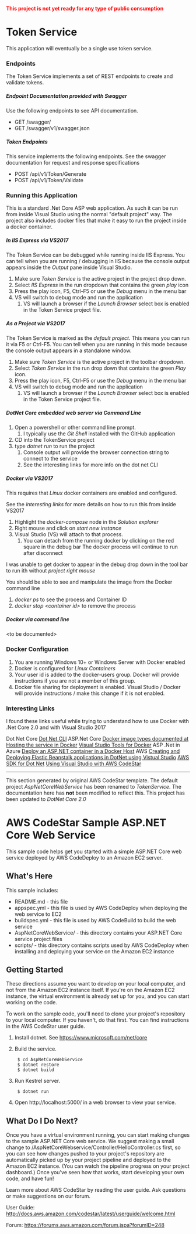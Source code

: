 <span style="color:red">**This project is not yet ready for any type of public consumption**</span>

# Token Service #
This application will eventually be a single use token service.

### Endpoints ###
The Token Service implements a set of REST endpoints to create and validate tokens.

##### Endpoint Documentation provided with Swagger ####
Use the following endpoints to see API documentation.
* GET <this url>/swagger/
* GET <this url>/swagger/v1/swagger.json

##### Token Endpoints ###
This service implements the following endpoints. See the swagger documentation for request and response specifications
* POST <this url>/api/v1/Token/Generate
* POST <this url>/api/v1/Token/Validate

### Running this Application ###

This is a standard .Net Core ASP web application. As such it can be run from inside Visual Studio using the normal "default project" way.
The project also includes docker files that make it easy to run the project inside a docker container.

##### In IIS Express via VS2017 #####
The Token Service can be debugged while running inside IIS Express.
You can tell when you are running / debugging in IIS because the console
output appears inside the _Output_ pane inside Visual Studio.

1) Make sure _Token Service_ is the active project in the project drop down.
2) Select _IIS Express_ in the run dropdown that contains the green _play_ icon
3) Press the play icon, F5, Ctrl-F5 or use the _Debug_ menu in the menu bar
4) VS will switch to debug mode and run the application
   1) VS will launch a browser if the _Launch Browser_ select box is enabled in the Token Service project file.

##### As a _Project_ via VS2017 #####
The Token Service is marked as the _default project_.
This means you can run it via F5 or Ctrl-F5.
You can tell when you are running in this mode because the console output appears in a standalone window.
1) Make sure _Token Service_ is the active project in the toolbar dropdown.
2) Select _Token Service_ in the run drop down that contains the green _Play_ icon.
3) Press the play icon, F5, Ctrl-F5 or use the _Debug_ menu in the menu bar
4) VS will switch to debug mode and run the application
   1) VS will launch a browser if the _Launch Browser_ select box is enabled in the Token Service project file.

##### DotNet Core embedded web server via Command Line ####
1) Open a powershell or other command line prompt.  
    1) I typically use the _Git Shell_ installed with the GitHub application
2) CD into the TokenService project
3) type _dotnet run_ to run the project  
    1) Console output will provide the browser connection string to connect to the service  
    1) See the interesting links for more info on the dot net CLI


##### Docker via VS2017 ######
This requires that _Linux_ docker containers are enabled and configured.

See the _interesting links_ for more details on how to run this from inside VS2017
1) Highlight the _docker-compose_ node in the _Solution explorer_
2) Right mouse and click on _start new instance_
3) Visual Studio (VS) will attach to that process.  
    1) You can detach from the running docker by clicking on the red square in the debug bar
   The docker process will continue to run after disconnect

I was unable to get docker to appear in the debug drop down in the tool bar to run ith without _project right mouse_

You should be able to see and manipulate the image from the Docker command line
1) _docker ps_ to see the process and Container ID
2) _docker stop \<container id\>_ to remove the process

##### Docker via command line ######
\<to be documented\>

### Docker Configuration ###
1) You are running Windows 10+ or Windows Server with Docker enabled
2) Docker is configured for _Linux Containers_
3) Your user id is added to the docker-users group. Docker will provide instructions if you are not a member of this group.
4) Docker file sharing for deployment is enabled.  Visual Studio / Docker will provide instructions / make this change if it is not enabled.

### Interesting Links ###
I found these links useful while trying to understand how to use Docker with .Net Core 2.0 and with Visual Studio 2017

Dot Net Core
[Dot Net CLI](https://docs.microsoft.com/en-us/dotnet/core/tools/?tabs=netcore2x)
ASP.Net Core
[Docker image types documented at](https://www.hanselman.com/blog/NETAndDocker.aspx)
[Hosting the service in Docker](https://docs.microsoft.com/en-us/aspnet/core/publishing/docker)
[Visual Studio Tools for Docker](https://docs.microsoft.com/en-us/aspnet/core/publishing/visual-studio-tools-for-docker)
ASP .Net in Azure
[Deploy an ASP.NET container in a Docker Host](https://docs.microsoft.com/en-us/azure/vs-azure-tools-docker-hosting-web-apps-in-docker)
AWS
[Creating and Deploying Elastic Beanstalk applications in DotNet using Vistual Studio](https://docs.aws.amazon.com/elasticbeanstalk/latest/dg/create_deploy_NET.html)
[AWS SDK for Dot Net](https://aws.amazon.com/sdk-for-net/)
[Using Visual Studio with AWS CodeStar](http://docs.aws.amazon.com/codestar/latest/userguide/setting-up-ide-vs.html)

-----------

This section generated by original AWS CodeStar template. The default project _AspNetCoreWebService_ has been renamed to _TokenService_.
The documentation here has **not** been modified to reflect this.
This project has been updated to _DotNet Core 2.0_
 

AWS CodeStar Sample ASP.NET Core Web Service
==================================================

This sample code helps get you started with a simple ASP.NET Core web service
deployed by AWS CodeDeploy to an Amazon EC2 server.

What's Here
-----------

This sample includes:

* README.md - this file
* appspec.yml - this file is used by AWS CodeDeploy when deploying the web
  service to EC2
* buildspec.yml - this file is used by AWS CodeBuild to build the web
  service
* AspNetCoreWebService/ - this directory contains your ASP.NET Core service project files
* scripts/ - this directory contains scripts used by AWS CodeDeploy when
  installing and deploying your service on the Amazon EC2 instance


Getting Started
---------------

These directions assume you want to develop on your local computer, and not
from the Amazon EC2 instance itself. If you're on the Amazon EC2 instance, the
virtual environment is already set up for you, and you can start working on the
code.

To work on the sample code, you'll need to clone your project's repository to your
local computer. If you haven't, do that first. You can find instructions in the
AWS CodeStar user guide.

1. Install dotnet.  See https://www.microsoft.com/net/core

2. Build the service.

        $ cd AspNetCoreWebService
        $ dotnet restore
        $ dotnet build

3. Run Kestrel server.

        $ dotnet run

4. Open http://localhost:5000/ in a web browser to view your service.


What Do I Do Next?
------------------

Once you have a virtual environment running, you can start making changes to
the sample ASP.NET Core web service. We suggest making a small change to
/AspNetCoreWebservice/Controller/HelloController.cs first, so you can see how
changes pushed to your project's repository are automatically picked up by your
project pipeline and deployed to the Amazon EC2 instance. (You can watch the
pipeline progress on your project dashboard.) Once you've seen how that works,
start developing your own code, and have fun!

Learn more about AWS CodeStar by reading the user guide. Ask questions or make
suggestions on our forum.

User Guide: http://docs.aws.amazon.com/codestar/latest/userguide/welcome.html

Forum: https://forums.aws.amazon.com/forum.jspa?forumID=248
